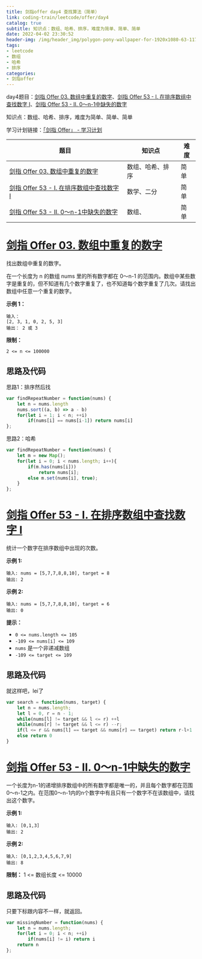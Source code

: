 ```yaml
---
title: 剑指offer day4 查找算法（简单）
link: coding-train/leetcode/offer/day4
catalog: true
subtitle: 知识点：数组、哈希、排序，难度为简单、简单、简单
date: 2022-04-02 23:30:52
header-img: /img/header_img/polygon-pony-wallpaper-for-1920x1080-63-1175.jpg
tags:
- leetcode
- 数组
- 哈希
- 排序
categories:
- 剑指offer
---
```

day4题目：[剑指 Offer 03. 数组中重复的数字](https://leetcode-cn.com/problems/shu-zu-zhong-zhong-fu-de-shu-zi-lcof/)、[剑指 Offer 53 - I. 在排序数组中查找数字 I](https://leetcode-cn.com/problems/zai-pai-xu-shu-zu-zhong-cha-zhao-shu-zi-lcof/)、[剑指 Offer 53 - II. 0～n-1中缺失的数字](https://leetcode-cn.com/problems/que-shi-de-shu-zi-lcof/)

知识点：数组、哈希、排序，难度为简单、简单、简单

学习计划链接：[「剑指 Offer」 - 学习计划](https://leetcode-cn.com/study-plan/lcof/?progress=7jn70jr)

| 题目                                                                                                                     | 知识点           | 难度 |
| ------------------------------------------------------------------------------------------------------------------------ | ---------------- | ---- |
| [剑指 Offer 03. 数组中重复的数字](https://leetcode-cn.com/problems/shu-zu-zhong-zhong-fu-de-shu-zi-lcof/)                   | 数组、哈希、排序 | 简单 |
| [剑指 Offer 53 - I. 在排序数组中查找数字 I](https://leetcode-cn.com/problems/zai-pai-xu-shu-zu-zhong-cha-zhao-shu-zi-lcof/) | 数学、二分       | 简单 |
| [剑指 Offer 53 - II. 0～n-1中缺失的数字](https://leetcode-cn.com/problems/que-shi-de-shu-zi-lcof/)                          | 数组、           | 简单 |

# [剑指 Offer 03. 数组中重复的数字](https://leetcode-cn.com/problems/shu-zu-zhong-zhong-fu-de-shu-zi-lcof/)

找出数组中重复的数字。

在一个长度为 n 的数组 nums 里的所有数字都在 0～n-1 的范围内。数组中某些数字是重复的，但不知道有几个数字重复了，也不知道每个数字重复了几次。请找出数组中任意一个重复的数字。

**示例 1：**

```
输入：
[2, 3, 1, 0, 2, 5, 3]
输出： 2 或 3 
```

**限制：**

`2 <= n <= 100000`

## 思路及代码

思路1：排序然后找

```javascript
var findRepeatNumber = function(nums) {
    let n = nums.length
    nums.sort((a, b) => a - b)
    for(let i = 1; i < n; ++i)
        if(nums[i] == nums[i-1]) return nums[i]
};
```

思路2：哈希

```javascript
var findRepeatNumber = function(nums) {
    let m = new Map();
    for(let i = 0; i < nums.length; i++){
        if(m.has(nums[i]))
            return nums[i];
        else m.set(nums[i], true);
    }
};
```

# [剑指 Offer 53 - I. 在排序数组中查找数字 I](https://leetcode-cn.com/problems/zai-pai-xu-shu-zu-zhong-cha-zhao-shu-zi-lcof/)

统计一个数字在排序数组中出现的次数。

**示例 1:**

```
输入: nums = [5,7,7,8,8,10], target = 8
输出: 2
```

**示例 2:**

```
输入: nums = [5,7,7,8,8,10], target = 6
输出: 0
```

**提示：**

- `0 <= nums.length <= 105`
- `-109 <= nums[i] <= 109`
- `nums` 是一个非递减数组
- `-109 <= target <= 109`

## 思路及代码

就这样吧，lei了

```javascript
var search = function(nums, target) {
    let n = nums.length;
    let l = 0, r = n - 1;
    while(nums[l] != target && l <= r) ++l
    while(nums[r] != target && l <= r) --r;
    if(l <= r && nums[l] == target && nums[r] == target) return r-l+1
    else return 0
}
```

# [剑指 Offer 53 - II. 0～n-1中缺失的数字](https://leetcode-cn.com/problems/que-shi-de-shu-zi-lcof/)

一个长度为n-1的递增排序数组中的所有数字都是唯一的，并且每个数字都在范围0～n-1之内。在范围0～n-1内的n个数字中有且只有一个数字不在该数组中，请找出这个数字。

**示例 1:**

```
输入: [0,1,3]
输出: 2
```

**示例 2:**

```
输入: [0,1,2,3,4,5,6,7,9]
输出: 8
```

**限制：**
1 <= 数组长度 <= 10000

## 思路及代码

只要下标跟内容不一样，就返回。

```javascript
var missingNumber = function(nums) {
    let n = nums.length;
    for(let i = 0; i < n; ++i)
        if(nums[i] != i) return i
    return n
};
```
